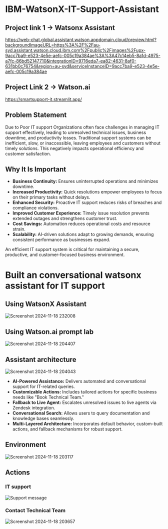 # IBM-WatsonX-IT-Support-Assistant

## Project link 1 -> Watsonx Assistant
https://web-chat.global.assistant.watson.appdomain.cloud/preview.html?backgroundImageURL=https%3A%2F%2Fau-syd.assistant.watson.cloud.ibm.com%2Fpublic%2Fimages%2Fupx-9acc7ba9-e523-4e5e-aefc-005c19a384ae%3A%3A47c14eb5-8a1d-4975-a7fc-86bd52147710&integrationID=9716eda7-ea82-4631-8af0-631bb0c76754&region=au-syd&serviceInstanceID=9acc7ba9-e523-4e5e-aefc-005c19a384ae

## Project Link 2 -> Watson.ai
https://smartsupport-it.streamlit.app/

## Problem Statement

Due to Poor IT support Organizations often face challenges in managing IT support effectively, leading to unresolved technical issues, business downtime, and productivity losses. Traditional support systems can be inefficient, slow, or inaccessible, leaving employees and customers without timely solutions. This negatively impacts operational efficiency and customer satisfaction.

## Why It Is Important  

- **Business Continuity:** Ensures uninterrupted operations and minimizes downtime.  
- **Increased Productivity:** Quick resolutions empower employees to focus on their primary tasks without delays.  
- **Enhanced Security:** Proactive IT support reduces risks of breaches and compliance violations.  
- **Improved Customer Experience:** Timely issue resolution prevents extended outages and strengthens customer trust.  
- **Cost Savings:** Automation reduces operational costs and resource strain.  
- **Scalability:** AI-driven solutions adapt to growing demands, ensuring consistent performance as businesses expand.  

An efficient IT support system is critical for maintaining a secure, productive, and customer-focused business environment.  

# Built an conversational watsonx assistant for IT support
## Using WatsonX Assistant
![Screenshot 2024-11-18 232008](https://github.com/user-attachments/assets/59764d48-3e3d-466a-bd16-88fd0fba66ca)

## Using Watson.ai prompt lab
![Screenshot 2024-11-18 204407](https://github.com/user-attachments/assets/805c8f48-4d39-45cf-aa6d-1a87c201b02a)


## Assistant architecture
![Screenshot 2024-11-18 204043](https://github.com/user-attachments/assets/97372422-500c-4f24-bbe3-87781346d7d0)

- **AI-Powered Assistance:** Delivers automated and conversational support for IT-related queries.
- **Customizable Actions:** Includes tailored actions for specific business needs like "Book Technical Team."
- **Fallback to Live Agent:** Escalates unresolved issues to live agents via Zendesk integration.
- **Conversational Search:** Allows users to query documentation and knowledge bases seamlessly.
- **Multi-Layered Architecture:** Incorporates default behavior, custom-built actions, and fallback mechanisms for robust support.

## Environment 
![Screenshot 2024-11-18 203117](https://github.com/user-attachments/assets/b884f8e2-7680-43f2-9a26-f0714ef6baef)


## Actions
### IT support
![Support message](https://github.com/user-attachments/assets/ea680655-c0f3-4207-baf8-3fae5ac992d9) 
### Contact Technical Team
![Screenshot 2024-11-18 203657](https://github.com/user-attachments/assets/b3743661-7fb6-453d-968d-a1ba67dfe6a5)


